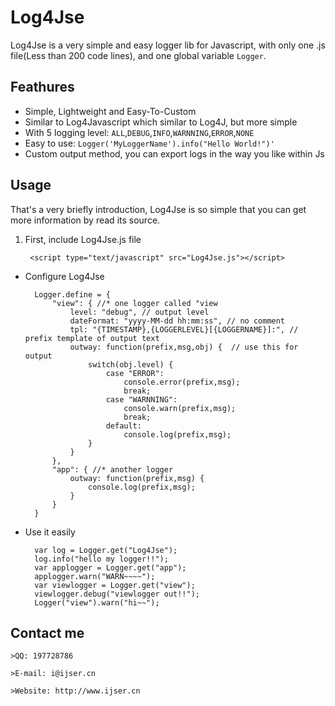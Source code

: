 # Log4Jse
Log4Jse is a very simple and easy logger lib for Javascript, with only one .js file(Less than 200 code lines), and one global variable `Logger`.

## Feathures
+ Simple, Lightweight and Easy-To-Custom
+ Similar to Log4Javascript which similar to Log4J, but more simple
+ With 5 logging level: `ALL`,`DEBUG`,`INFO`,`WARNNING`,`ERROR`,`NONE`
+ Easy to use: `Logger('MyLoggerName').info("Hello World!")'`
+ Custom output method, you can export logs in the way you like within Js

## Usage
That's a very briefly introduction, Log4Jse is so simple that you can get more information by read its source.

1. First, include Log4Jse.js file

		<script type="text/javascript" src="Log4Jse.js"></script>


+ Configure Log4Jse

		Logger.define = {
			"view": { //* one logger called "view
				level: "debug", // output level
				dateFormat: "yyyy-MM-dd hh:mm:ss", // no comment
				tpl: "{TIMESTAMP},{LOGGERLEVEL}[{LOGGERNAME}]:", // prefix template of output text
				outway: function(prefix,msg,obj) {  // use this for output
					switch(obj.level) {
						case "ERROR":
							console.error(prefix,msg);
							break;
						case "WARNNING":
							console.warn(prefix,msg);
							break;
						default:
							console.log(prefix,msg);	
					}
				}
			},
			"app": { //* another logger
				outway: function(prefix,msg) {
					console.log(prefix,msg);
				}
			}
		}



+ Use it easily

		var log = Logger.get("Log4Jse");
		log.info("hello my logger!!");
		var applogger = Logger.get("app");
		applogger.warn("WARN~~~~");
		var viewlogger = Logger.get("view");
		viewlogger.debug("viewlogger out!!");
		Logger("view").warn("hi~~");
## Contact me

	>QQ: 197728786
	
  	>E-mail: i@ijser.cn
  
  	>Website: http://www.ijser.cn
  
  
